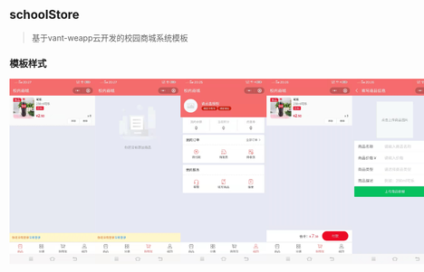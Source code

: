 ## schoolStore

> 基于vant-weapp云开发的校园商城系统模板

### 模板样式

<div class="flex">
    <img width="30%" src="./images/%E5%BE%AE%E4%BF%A1%E5%9B%BE%E7%89%87_20211101203122.jpg">
    <img width="30%" src="./images/%E5%BE%AE%E4%BF%A1%E5%9B%BE%E7%89%87_20211101203045.jpg">
    <img width="30%" src="./images/%E5%BE%AE%E4%BF%A1%E5%9B%BE%E7%89%87_20211101203140.jpg">
    <img width="30%" src="./images/%E5%BE%AE%E4%BF%A1%E5%9B%BE%E7%89%87_20211101203150.jpg">
    <img width="30%" src="./images/%E5%BE%AE%E4%BF%A1%E5%9B%BE%E7%89%87_20211101203136.jpg">
    <img width="30%" src="./images/%E5%BE%AE%E4%BF%A1%E5%9B%BE%E7%89%87_20211101203132.jpg">
    <style>
        .flex{
            display: flex;
            justify-content: space-between;
            align-items: stretch;
        }
    </style>
</div>


